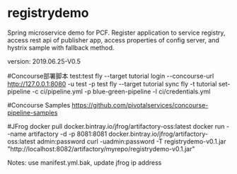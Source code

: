 # registrydemo
Spring microservice demo for PCF. Register application to service registry, access rest api of publisher app, access properties of config server, and hystrix sample with fallback method.

version: 2019.06.25-V0.5

#Concourse部署脚本
test:test
fly --target tutorial login --concourse-url http://127.0.0.1:8080 -u test -p test
fly --target tutorial sync
fly -t tutorial set-pipeline -c ci/pipeline.yml -p blue-green-pipeline -l ci/credentials.yml

#Concourse Samples
https://github.com/pivotalservices/concourse-pipeline-samples

#JFrog
docker pull docker.bintray.io/jfrog/artifactory-oss:latest
docker run --name artifactory -d -p 8081:8081 docker.bintray.io/jfrog/artifactory-oss:latest
admin:password
curl -uadmin:password -T registrydemo-v0.1.jar "http://localhost:8082/artifactory/myrepo/registrydemo-v0.1.jar"

Notes: use manifest.yml.bak, update jfrog ip address
